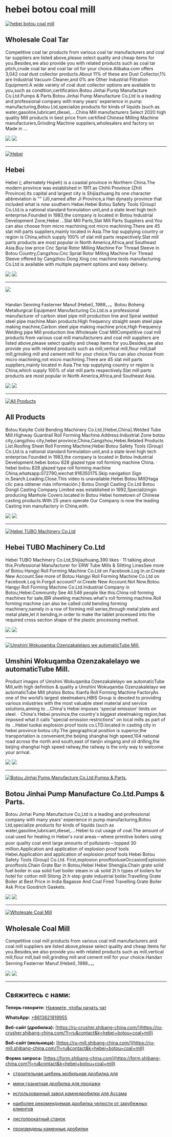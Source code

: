 # hebei botou coal mill

<a href="https://swt.shibang-china.com/?l=ru&img&k=hebei+botou+coal+mill" target="_blank">![hebei botou coal mill](http://static.shibang-china.com/all-800x300/1528.jpg)</a>

## Wholesale Coal Tar
Competitive coal tar products from various coal tar manufacturers and coal tar suppliers are listed above,please select quality and cheap items for you.Besides,we also provide you with related products such as coal tar pitch,crude coal tar and coal tar oil for your choice.Alibaba.com offers 3,042 coal dust collector products.About 11% of these are Dust Collector,1% are Industrial Vacuum Cleaner,and 0% are Other Industrial Filtration Equipment.A wide variety of coal dust collector options are available to you,such as condition,certification.Botou Jinhai Pump Manufacture Co.Ltd.Pumps &amp; Parts.Botou Jinhai Pump Manufacture Co,Ltd is a leading and professional company with many years' experience in pump manufacturing,Botou Ltd,specialize products for kinds of liquids (such as water,gasoline,lubricant,diesel,….China Mill manufacturers Select 2020 high quality Mill products in best price from certified Chinese Milling Machine manufacturers,Grinding Machine suppliers,wholesalers and factory on Made in …


<a href="https://whatsapp.shibangsoft.com/WhatsApp.php" target="_blank" title="WhatsApp">![](http://static.shibang-china.com/icon/whatsapp.png)</a> <a href="https://swt.shibang-china.com/?l=ru&icon&k=hebei+botou+coal+mill" target="_blank">![](http://static.shibang-china.com/icon/chat-ru.png)</a>

---

<a href="https://swt.shibang-china.com/?l=ru&img&k=hebei+botou+coal+mill" target="_blank">![Hebei](http://static.shibang-china.com/all-800x300/601.jpg)</a>

## Hebei
Hebei (; alternately Hopeh) is a coastal province in Northern China.The modern province was established in 1911 as Chihli Province (Zhili Province).Its capital and largest city is Shijiazhuang.Its one character abbreviation is &quot;&quot; (J&#236;),named after Ji Province,a Han dynasty province that included what is now southern Hebei.Hebei Botou Safety Tools (Group) Co.Ltd.is a national standard formulation unit,and a state level high tech enterprise.Founded in 1983,the company is located in Botou Industrial Development Zone,Hebei …Slat Mill Parts,Slat Mill Parts Suppliers and.You can also choose from micro machining,not micro machining.There are 45 slat mill parts suppliers,mainly located in Asia.The top supplying country or region is China,which supply 100% of slat mill parts respectively.Slat mill parts products are most popular in North America,Africa,and Southeast Asia.Buy low price Cnc Sprial Rotor Milling Machine For Thread Sleeve in Botou Country,Cangzhou.Cnc Sprial Rotor Milling Machine For Thread Sleeve offered by Cangzhou Dong Xing cnc machine tools manufacturing Co.Ltd is available with multiple payment options and easy delivery.


<a href="https://whatsapp.shibangsoft.com/WhatsApp.php" target="_blank" title="WhatsApp">![](http://static.shibang-china.com/icon/whatsapp.png)</a> <a href="https://swt.shibang-china.com/?l=ru&icon&k=hebei+botou+coal+mill" target="_blank">![](http://static.shibang-china.com/icon/chat-ru.png)</a>

---

<a href="https://swt.shibang-china.com/?l=ru&img&k=hebei+botou+coal+mill" target="_blank">![](http://static.shibang-china.com/all-800x300/227.jpg)</a>

## 
Handan Senning Fasterner Manuf.(Hebei),.1988，，。Botou Boheng Metallurgical Equipment Manufacturing Co.Ltd.is a professional manufacturer of carbon steel pipe mill production line and Spiral welded steel pipe machine.Main products:High frequency straight seam steel pipe making machine,Carbon steel pipe making machine price,High Frequency Welding pipe Mill production line.Wholesale Coal MillCompetitive coal mill products from various coal mill manufacturers and coal mill suppliers are listed above,please select quality and cheap items for you.Besides,we also provide you with related products such as mill,vertical mill,flour mill,ball mill,grinding mill and cement mill for your choice.You can also choose from micro machining,not micro machining.There are 45 slat mill parts suppliers,mainly located in Asia.The top supplying country or region is China,which supply 100% of slat mill parts respectively.Slat mill parts products are most popular in North America,Africa,and Southeast Asia.


<a href="https://whatsapp.shibangsoft.com/WhatsApp.php" target="_blank" title="WhatsApp">![](http://static.shibang-china.com/icon/whatsapp.png)</a> <a href="https://swt.shibang-china.com/?l=ru&icon&k=hebei+botou+coal+mill" target="_blank">![](http://static.shibang-china.com/icon/chat-ru.png)</a>

---

<a href="https://swt.shibang-china.com/?l=ru&img&k=hebei+botou+coal+mill" target="_blank">![All Products](http://static.shibang-china.com/all-800x300/551.jpg)</a>

## All Products
Botou Kaiyite Cold Bending Machinery Co.Ltd.[Hebei,China].Welded Tube Mill.Highway Guardrail Roll Forming Machine.Address:Industrial Zone botou city,cangzhou city,hebei province,China,Cangzhou,Hebei.Related Products List.Roofing Sheet Roll Forming Machine;Hebei Botou Safety Tools (Group) Co.Ltd.is a national standard formulation unit,and a state level high tech enterprise.Founded in 1983,the company is located in Botou Industrial Development.hebei botou 828 glazed type roll forming machine China.&nbsp;&#0183;&#32;hebei botou 828 glazed type roll forming machine China,whatsapp:072790,wechat:916350175.Skip navigation Sign in.Search.Loading.Close.This video is unavailable.Hebei Botou Mill[Haga clic para obtener m&#225;s informaci&#243;n.] Botou Dongli Casting Co.Ltd Botou Dongli Casting Company Limited was established in 1992,Specializingin producing Manhole Covers.located in Botou Hebei hometown of Chinese casting products.With 25 years operate Our Company is now the leading Casting iron manufactory in China,with.


<a href="https://whatsapp.shibangsoft.com/WhatsApp.php" target="_blank" title="WhatsApp">![](http://static.shibang-china.com/icon/whatsapp.png)</a> <a href="https://swt.shibang-china.com/?l=ru&icon&k=hebei+botou+coal+mill" target="_blank">![](http://static.shibang-china.com/icon/chat-ru.png)</a>

---

<a href="https://swt.shibang-china.com/?l=ru&img&k=hebei+botou+coal+mill" target="_blank">![Hebei TUBO Machinery Co.Ltd](http://static.shibang-china.com/all-800x300/1433.jpg)</a>

## Hebei TUBO Machinery Co.Ltd
Hebei TUBO Machinery Co.Ltd,Shijiazhuang.390 likes &#183; 11 talking about this.Professional Manufacturer for ERW Tube Mills &amp; Slitting LinesSee more of Botou Hangyi Roll Forming Machine Co.Ltd on Facebook.Log In.or.Create New Account.See more of Botou Hangyi Roll Forming Machine Co.Ltd on Facebook.Log In.Forgot account? or.Create New Account.Not Now.Botou Hangyi Roll Forming Machine Co.Ltd.Industrial Company in Botou,Hebei.Community See All.546 people like this.China roll forming machines for sale,IBR sheeting machines.what's roll forming machine.Roll forming machine can also be called cold bending forming machinery,namely in a row of forming mill series,through metal plate and metal plate,let it bending,in order to make the tablet processed into the required cross section shape of the plastic processing method.


<a href="https://whatsapp.shibangsoft.com/WhatsApp.php" target="_blank" title="WhatsApp">![](http://static.shibang-china.com/icon/whatsapp.png)</a> <a href="https://swt.shibang-china.com/?l=ru&icon&k=hebei+botou+coal+mill" target="_blank">![](http://static.shibang-china.com/icon/chat-ru.png)</a>

---

<a href="https://swt.shibang-china.com/?l=ru&img&k=hebei+botou+coal+mill" target="_blank">![Umshini Wokuqamba Ozenzakalelayo we automaticTube Mill.](http://static.shibang-china.com/all-800x300/827.jpg)</a>

## Umshini Wokuqamba Ozenzakalelayo we automaticTube Mill.
Product images of Umshini Wokuqamba Ozenzakalelayo we automaticTube Mill,with high definition &amp; quality a Umshini Wokuqamba Ozenzakalelayo we automaticTube Mill photos Botou Xianfa Roll Forming Machine FactoryAs one of the world’s largest steelmakers,HBIS Group is devoted to providing various industries with the most valuable steel material and service solutions,aiming to …China's Hebei imposes 'special emission' limits on steel.&nbsp;&#0183;&#32;China's Hebei province,the country's biggest steelmaking region,has imposed what it calls &quot;special emission restrictions&quot; on local mills as part of its …Hebei tuokai explosion proof tools co.LTD.located in casting city in hebei province botou city.The geographical position is superior,the transportation is convenient,the beijing shanghai high speed,104 national road across the north and south,east of tianjin xingang and oil drilling,the beijing shanghai high speed railway,the railway is the only way to welcome your arrival.


<a href="https://whatsapp.shibangsoft.com/WhatsApp.php" target="_blank" title="WhatsApp">![](http://static.shibang-china.com/icon/whatsapp.png)</a> <a href="https://swt.shibang-china.com/?l=ru&icon&k=hebei+botou+coal+mill" target="_blank">![](http://static.shibang-china.com/icon/chat-ru.png)</a>

---

<a href="https://swt.shibang-china.com/?l=ru&img&k=hebei+botou+coal+mill" target="_blank">![Botou Jinhai Pump Manufacture Co.Ltd.Pumps &amp; Parts.](http://static.shibang-china.com/all-800x300/1332.jpg)</a>

## Botou Jinhai Pump Manufacture Co.Ltd.Pumps &amp; Parts.
Botou Jinhai Pump Manufacture Co,Ltd is a leading and professional company with many years' experience in pump manufacturing,Botou Ltd,specialize products for kinds of liquids (such as water,gasoline,lubricant,diesel,….Hebei to cut usage of coal.The amount of coal used for heating in Hebei's rural areas－where primitive boilers using poor quality coal emit large amounts of pollutants－topped 30 million.Application and application of explosion proof tools Hebei.Application and application of explosion proof tools Hebei Botou Safety Tools (Group) Co.Ltd. First,explosion prooftooluseOccasionExplosion prooftools.Chain Grate Bar in Botou,Hebei Hebei Shengjia.Chain grate solid fuel boiler in usa solid fuel boiler steam in uk solid 2t h types of boilers for hotel for cotton mill Sitong 2t h step grate industrial boiler.Travelling Grate Boiler at Best Price in India Bagasse And Coal Fired Travelling Grate Boiler Ask Price Goodrich Gaskets.


<a href="https://whatsapp.shibangsoft.com/WhatsApp.php" target="_blank" title="WhatsApp">![](http://static.shibang-china.com/icon/whatsapp.png)</a> <a href="https://swt.shibang-china.com/?l=ru&icon&k=hebei+botou+coal+mill" target="_blank">![](http://static.shibang-china.com/icon/chat-ru.png)</a>

---

<a href="https://swt.shibang-china.com/?l=ru&img&k=hebei+botou+coal+mill" target="_blank">![Wholesale Coal Mill](http://static.shibang-china.com/all-800x300/956.jpg)</a>

## Wholesale Coal Mill
Competitive coal mill products from various coal mill manufacturers and coal mill suppliers are listed above,please select quality and cheap items for you.Besides,we also provide you with related products such as mill,vertical mill,flour mill,ball mill,grinding mill and cement mill for your choice.Handan Senning Fasterner Manuf.(Hebei),.1988，，。

<a href="https://whatsapp.shibangsoft.com/WhatsApp.php" target="_blank" title="WhatsApp">![](http://static.shibang-china.com/icon/whatsapp.png)</a> <a href="https://swt.shibang-china.com/?l=ru&icon&k=hebei+botou+coal+mill" target="_blank">![](http://static.shibang-china.com/icon/chat-ru.png)</a>

---
## Свяжитесь с нами:

**Теперь говорите:** [Нажмите, чтобы начать чат](https://swt.shibang-china.com?l=ru&contact&k=hebei+botou+coal+mill)

**WhatsApp:**  [+8613621919955](https://whatsapp.shibangsoft.com/WhatsApp.php)

**Веб-сайт (дробилка):** [https://ru-crusher.shibang-china.com/](https://ru-crusher.shibang-china.com/?l=ru&contact&k=hebei+botou+coal+mill)

**Веб-сайт (мельница):** [https://ru-mill.shibang-china.com/](https://ru-mill.shibang-china.com/?l=ru&contact&k=hebei+botou+coal+mill)

**Форма запроса:** [https://form.shibang-china.com](https://form.shibang-china.com?l=ru&contact&k=hebei+botou+coal+mill)

* [строительная щебень мобильная дробилка для](../123/%D1%81%D1%82%D1%80%D0%BE%D0%B8%D1%82%D0%B5%D0%BB%D1%8C%D0%BD%D0%B0%D1%8F%20%D1%89%D0%B5%D0%B1%D0%B5%D0%BD%D1%8C%20%D0%BC%D0%BE%D0%B1%D0%B8%D0%BB%D1%8C%D0%BD%D0%B0%D1%8F%20%D0%B4%D1%80%D0%BE%D0%B1%D0%B8%D0%BB%D0%BA%D0%B0%20%D0%B4%D0%BB%D1%8F.md)

* [мини гранитная дробилка для продажи](../121/%D0%BC%D0%B8%D0%BD%D0%B8%20%D0%B3%D1%80%D0%B0%D0%BD%D0%B8%D1%82%D0%BD%D0%B0%D1%8F%20%D0%B4%D1%80%D0%BE%D0%B1%D0%B8%D0%BB%D0%BA%D0%B0%20%D0%B4%D0%BB%D1%8F%20%D0%BF%D1%80%D0%BE%D0%B4%D0%B0%D0%B6%D0%B8.md)

* [использованный завод камнедробилки для Ассама](../125/%D0%B8%D1%81%D0%BF%D0%BE%D0%BB%D1%8C%D0%B7%D0%BE%D0%B2%D0%B0%D0%BD%D0%BD%D1%8B%D0%B9%20%D0%B7%D0%B0%D0%B2%D0%BE%D0%B4%20%D0%BA%D0%B0%D0%BC%D0%BD%D0%B5%D0%B4%D1%80%D0%BE%D0%B1%D0%B8%D0%BB%D0%BA%D0%B8%20%D0%B4%D0%BB%D1%8F%20%D0%90%D1%81%D1%81%D0%B0%D0%BC%D0%B0.md)

* [наиболее рекомендуемая дробилка челюсти от зарубежных клиентов](../125/%D0%BD%D0%B0%D0%B8%D0%B1%D0%BE%D0%BB%D0%B5%D0%B5%20%D1%80%D0%B5%D0%BA%D0%BE%D0%BC%D0%B5%D0%BD%D0%B4%D1%83%D0%B5%D0%BC%D0%B0%D1%8F%20%D0%B4%D1%80%D0%BE%D0%B1%D0%B8%D0%BB%D0%BA%D0%B0%20%D1%87%D0%B5%D0%BB%D1%8E%D1%81%D1%82%D0%B8%20%D0%BE%D1%82%20%D0%B7%D0%B0%D1%80%D1%83%D0%B1%D0%B5%D0%B6%D0%BD%D1%8B%D1%85%20%D0%BA%D0%BB%D0%B8%D0%B5%D0%BD%D1%82%D0%BE%D0%B2.md)

* [листопрокатный станок](../122/%D0%BB%D0%B8%D1%81%D1%82%D0%BE%D0%BF%D1%80%D0%BE%D0%BA%D0%B0%D1%82%D0%BD%D1%8B%D0%B9%20%D1%81%D1%82%D0%B0%D0%BD%D0%BE%D0%BA.md)

* [произведены каменные дробилки](../123/%D0%BF%D1%80%D0%BE%D0%B8%D0%B7%D0%B2%D0%B5%D0%B4%D0%B5%D0%BD%D1%8B%20%D0%BA%D0%B0%D0%BC%D0%B5%D0%BD%D0%BD%D1%8B%D0%B5%20%D0%B4%D1%80%D0%BE%D0%B1%D0%B8%D0%BB%D0%BA%D0%B8.md)